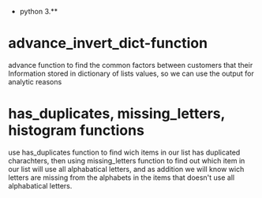 
* python 3.**
# advance_invert_dict-function

advance function to find the common factors between customers that their Information stored in dictionary of lists values, so we can use the output for analytic reasons
# has_duplicates, missing_letters, histogram functions
use has_duplicates function to find wich items in our list has duplicated charachters, then using missing_letters function to find out which item in our list will use all alphabatical letters, and as addition we will know wich letters are missing from the alphabets in the items that doesn't use all alphabatical letters.
